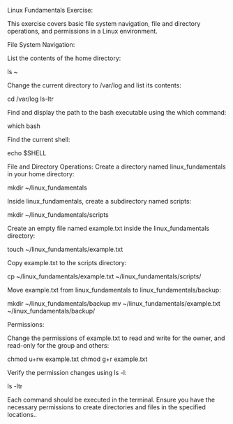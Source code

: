 Linux Fundamentals Exercise: 

This exercise covers basic file system navigation, file and directory operations, and permissions in a Linux environment.

File System Navigation: 

List the contents of the home directory:

ls ~


Change the current directory to /var/log and list its contents:

cd /var/log
ls-ltr


Find and display the path to the bash executable using the which command:

which bash


Find the current shell:

echo $SHELL


File and Directory Operations: 
Create a directory named linux_fundamentals in your home directory:


mkdir ~/linux_fundamentals

Inside linux_fundamentals, create a subdirectory named scripts:


mkdir ~/linux_fundamentals/scripts

Create an empty file named example.txt inside the linux_fundamentals directory:


touch ~/linux_fundamentals/example.txt

Copy example.txt to the scripts directory:

cp ~/linux_fundamentals/example.txt ~/linux_fundamentals/scripts/

Move example.txt from linux_fundamentals to linux_fundamentals/backup:


mkdir ~/linux_fundamentals/backup
mv ~/linux_fundamentals/example.txt ~/linux_fundamentals/backup/


Permissions:  

Change the permissions of example.txt to read and write for the owner, and read-only for the group and others:


chmod u+rw example.txt
chmod g+r example.txt

Verify the permission changes using ls -l:

ls -ltr

Each command should be executed in the terminal. Ensure you have the necessary permissions to create directories and files in the specified locations..